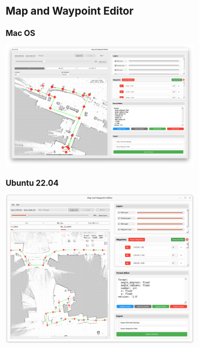 # Map and Waypoint Editor

## Mac OS
<!-- 画像はめ込み -->
![Map and Waypoint Editor](
    image/0124.png
)

## Ubuntu 22.04
<!-- 画像はめ込み -->
![Map and Waypoint Editor](
    image/ubuntu_ver.png
)